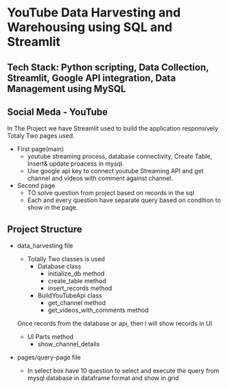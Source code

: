 # YouTube Data Harvesting and Warehousing using SQL and Streamlit

## Tech Stack: Python scripting, Data Collection, Streamlit, Google API integration, Data Management using MySQL

## Social Meda - YouTube

In The Project we have Streamlit used to build the application responsively
Totaly Two pages used.
  - First page(main)
      - youtube streaming process, database connectivity, Create Table, Insert& update proacess in mysql.
      - Use google api key to connect youtube Streaming API and get channel and videos with comment against channel.
  - Second page
      - TO solve question from project based on records in the sql
      - Each and every question have separate query based on condition to show in the page.

## Project Structure
- data_harvesting file
  - Totally Two classes is used
      - Database class
          - initialize_db method
          - create_table method
          - insert_records method
      - BuildYouTubeApi class
          - get_channel method
          - get_videos_with_comments method
            
  Once records from the database or api, then i will show records in UI


  - UI Parts method
      - show_channel_details
- pages/query-page file
    - In select box have 10 question to select and execute the query from mysql database in dataframe format and show in grid 


